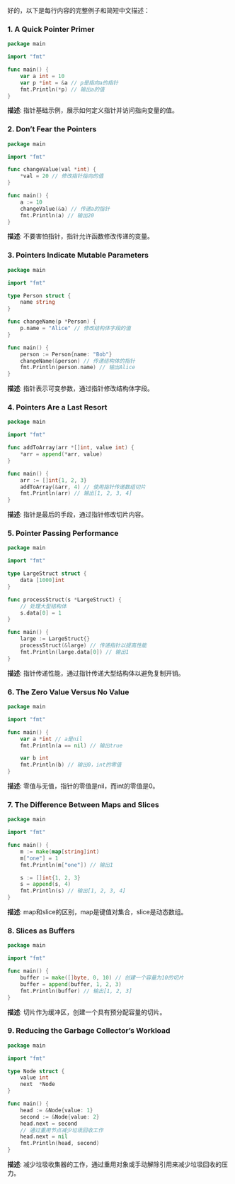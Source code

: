 好的，以下是每行内容的完整例子和简短中文描述：

### 1. A Quick Pointer Primer

```go
package main

import "fmt"

func main() {
    var a int = 10
    var p *int = &a // p是指向a的指针
    fmt.Println(*p) // 输出a的值
}
```
**描述**: 指针基础示例，展示如何定义指针并访问指向变量的值。

### 2. Don’t Fear the Pointers

```go
package main

import "fmt"

func changeValue(val *int) {
    *val = 20 // 修改指针指向的值
}

func main() {
    a := 10
    changeValue(&a) // 传递a的指针
    fmt.Println(a) // 输出20
}
```
**描述**: 不要害怕指针，指针允许函数修改传递的变量。

### 3. Pointers Indicate Mutable Parameters

```go
package main

import "fmt"

type Person struct {
    name string
}

func changeName(p *Person) {
    p.name = "Alice" // 修改结构体字段的值
}

func main() {
    person := Person{name: "Bob"}
    changeName(&person) // 传递结构体的指针
    fmt.Println(person.name) // 输出Alice
}
```
**描述**: 指针表示可变参数，通过指针修改结构体字段。

### 4. Pointers Are a Last Resort

```go
package main

import "fmt"

func addToArray(arr *[]int, value int) {
    *arr = append(*arr, value)
}

func main() {
    arr := []int{1, 2, 3}
    addToArray(&arr, 4) // 使用指针传递数组切片
    fmt.Println(arr) // 输出[1, 2, 3, 4]
}
```
**描述**: 指针是最后的手段，通过指针修改切片内容。

### 5. Pointer Passing Performance

```go
package main

import "fmt"

type LargeStruct struct {
    data [1000]int
}

func processStruct(s *LargeStruct) {
    // 处理大型结构体
    s.data[0] = 1
}

func main() {
    large := LargeStruct{}
    processStruct(&large) // 传递指针以提高性能
    fmt.Println(large.data[0]) // 输出1
}
```
**描述**: 指针传递性能，通过指针传递大型结构体以避免复制开销。

### 6. The Zero Value Versus No Value

```go
package main

import "fmt"

func main() {
    var a *int // a是nil
    fmt.Println(a == nil) // 输出true

    var b int
    fmt.Println(b) // 输出0，int的零值
}
```
**描述**: 零值与无值，指针的零值是nil，而int的零值是0。

### 7. The Difference Between Maps and Slices

```go
package main

import "fmt"

func main() {
    m := make(map[string]int)
    m["one"] = 1
    fmt.Println(m["one"]) // 输出1

    s := []int{1, 2, 3}
    s = append(s, 4)
    fmt.Println(s) // 输出[1, 2, 3, 4]
}
```
**描述**: map和slice的区别，map是键值对集合，slice是动态数组。

### 8. Slices as Buffers

```go
package main

import "fmt"

func main() {
    buffer := make([]byte, 0, 10) // 创建一个容量为10的切片
    buffer = append(buffer, 1, 2, 3)
    fmt.Println(buffer) // 输出[1, 2, 3]
}
```
**描述**: 切片作为缓冲区，创建一个具有预分配容量的切片。

### 9. Reducing the Garbage Collector’s Workload

```go
package main

import "fmt"

type Node struct {
    value int
    next  *Node
}

func main() {
    head := &Node{value: 1}
    second := &Node{value: 2}
    head.next = second
    // 通过重用节点减少垃圾回收工作
    head.next = nil
    fmt.Println(head, second)
}
```
**描述**: 减少垃圾收集器的工作，通过重用对象或手动解除引用来减少垃圾回收的压力。